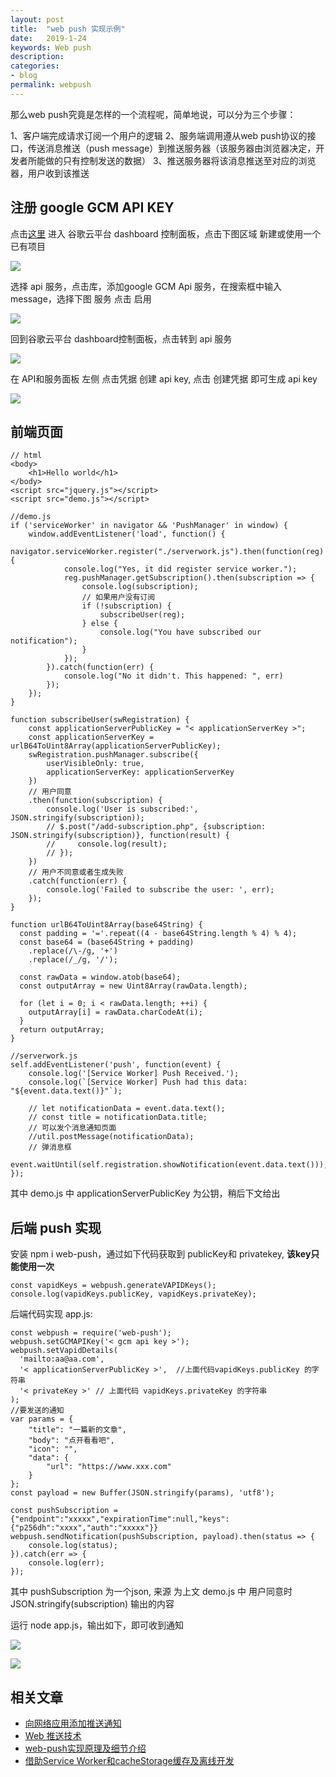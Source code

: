 ```yaml
---
layout: post
title:  "web push 实现示例"
date:   2019-1-24
keywords: Web push
description:
categories:
- blog
permalink: webpush
---
```



那么web push究竟是怎样的一个流程呢，简单地说，可以分为三个步骤：

1、客户端完成请求订阅一个用户的逻辑
2、服务端调用遵从web push协议的接口，传送消息推送（push message）到推送服务器（该服务器由浏览器决定，开发者所能做的只有控制发送的数据）
3、推送服务器将该消息推送至对应的浏览器，用户收到该推送



## 注册 google GCM API KEY

点击[这里](https://console.cloud.google.com/) 进入 谷歌云平台 dashboard 控制面板，点击下图区域 新建或使用一个已有项目

![](http://coolnuanfeng.github.io/assets/images/20190124151146.png)

选择 api 服务，点击库，添加google GCM Api 服务，在搜索框中输入 message，选择下图 服务 点击 启用

![](http://coolnuanfeng.github.io/assets/images/20190124151654.png)


回到谷歌云平台 dashboard控制面板，点击转到 api 服务

![](http://coolnuanfeng.github.io/assets/images/20190124151900.png)


在 API和服务面板 左侧 点击凭据 创建 api key, 点击 创建凭据 即可生成 api key

![](http://coolnuanfeng.github.io/assets/images/20190124152100.png)


## 前端页面

    // html
    <body>
        <h1>Hello world</h1>
    </body>
    <script src="jquery.js"></script>
    <script src="demo.js"></script>

    //demo.js
    if ('serviceWorker' in navigator && 'PushManager' in window) {
        window.addEventListener('load', function() {
            navigator.serviceWorker.register("./serverwork.js").then(function(reg){
                console.log("Yes, it did register service worker.");
                reg.pushManager.getSubscription().then(subscription => {
                    console.log(subscription);
                    // 如果用户没有订阅
                    if (!subscription) {
                        subscribeUser(reg);
                    } else {
                        console.log("You have subscribed our notification");
                    }
                });
            }).catch(function(err) {
                console.log("No it didn't. This happened: ", err)
            });
        });
    }

    function subscribeUser(swRegistration) {
        const applicationServerPublicKey = "< applicationServerKey >";
        const applicationServerKey = urlB64ToUint8Array(applicationServerPublicKey);
        swRegistration.pushManager.subscribe({
            userVisibleOnly: true,
            applicationServerKey: applicationServerKey
        })
        // 用户同意
        .then(function(subscription) {
            console.log('User is subscribed:', JSON.stringify(subscription));
            // $.post("/add-subscription.php", {subscription: JSON.stringify(subscription)}, function(result) {
            //     console.log(result);
            // });
        })
        // 用户不同意或者生成失败
        .catch(function(err) {
            console.log('Failed to subscribe the user: ', err);
        });
    }

    function urlB64ToUint8Array(base64String) {
      const padding = '='.repeat((4 - base64String.length % 4) % 4);
      const base64 = (base64String + padding)
        .replace(/\-/g, '+')
        .replace(/_/g, '/');

      const rawData = window.atob(base64);
      const outputArray = new Uint8Array(rawData.length);

      for (let i = 0; i < rawData.length; ++i) {
        outputArray[i] = rawData.charCodeAt(i);
      }
      return outputArray;
    }

    //serverwork.js
    self.addEventListener('push', function(event) {
        console.log('[Service Worker] Push Received.');
        console.log(`[Service Worker] Push had this data: "${event.data.text()}"`);

        // let notificationData = event.data.text();
        // const title = notificationData.title;
        // 可以发个消息通知页面
        //util.postMessage(notificationData);
        // 弹消息框
        event.waitUntil(self.registration.showNotification(event.data.text()));
    });



其中 demo.js 中 applicationServerPublicKey 为公钥，稍后下文给出



## 后端 push 实现

安装 npm i web-push，通过如下代码获取到 publicKey和 privatekey, **该key只能使用一次**

    const vapidKeys = webpush.generateVAPIDKeys();
    console.log(vapidKeys.publicKey, vapidKeys.privateKey);


后端代码实现 app.js:

    const webpush = require('web-push');
    webpush.setGCMAPIKey('< gcm api key >');
    webpush.setVapidDetails(
      'mailto:aa@aa.com',
      '< applicationServerPublicKey >',  //上面代码vapidKeys.publicKey 的字符串
      '< privateKey >' // 上面代码 vapidKeys.privateKey 的字符串
    );
    //要发送的通知
    var params = {
        "title": "一篇新的文章",
        "body": "点开看看吧",
        "icon": "",
        "data": {
            "url": "https://www.xxx.com"
        }
    };
    const payload = new Buffer(JSON.stringify(params), 'utf8');

    const pushSubscription = {"endpoint":"xxxxx","expirationTime":null,"keys":{"p256dh":"xxxx","auth":"xxxxx"}}
    webpush.sendNotification(pushSubscription, payload).then(status => {
        console.log(status);
    }).catch(err => {
        console.log(err);
    });


其中 pushSubscription 为一个json, 来源 为上文 demo.js 中 用户同意时 JSON.stringify(subscription) 输出的内容


运行 node app.js，输出如下，即可收到通知

![](http://coolnuanfeng.github.io/assets/images/20190124154623.png)

![](http://coolnuanfeng.github.io/assets/images/20190124154154.png)



## 相关文章

- [向网络应用添加推送通知](https://developers.google.com/web/fundamentals/codelabs/push-notifications/?hl=zh-cn)
- [Web 推送技术](https://www.villainhr.com/page/2017/01/08/Web%20%E6%8E%A8%E9%80%81%E6%8A%80%E6%9C%AF)
- [
web-push实现原理及细节介绍](https://segmentfault.com/a/1190000013061924)
- [借助Service Worker和cacheStorage缓存及离线开发](https://www.zhangxinxu.com/wordpress/2017/07/service-worker-cachestorage-offline-develop/)
